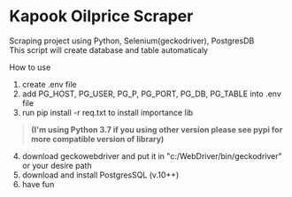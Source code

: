 # Kapook Oilprice Scraper
Scraping project using Python, Selenium(geckodriver), PostgresDB  
This script will create database and table automaticaly  
  
How to use  
1. create .env file  
2. add PG_HOST, PG_USER, PG_P, PG_PORT, PG_DB, PG_TABLE into .env file
3. run pip install -r req.txt to install importance lib  
>__(I'm using Python 3.7 if you using other version please see pypi for more compatible version of library)__  
4. download geckowebdriver and put it in "c:/WebDriver/bin/geckodriver" or your desire path
5. download and install PostgresSQL (v.10++) 
6. have fun
